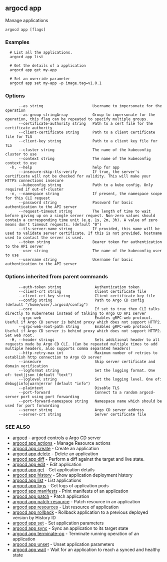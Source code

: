 ## argocd app

Manage applications

```
argocd app [flags]
```

### Examples

```
  # List all the applications.
  argocd app list
  
  # Get the details of a application
  argocd app get my-app
  
  # Set an override parameter
  argocd app set my-app -p image.tag=v1.0.1
```

### Options

```
      --as string                      Username to impersonate for the operation
      --as-group stringArray           Group to impersonate for the operation, this flag can be repeated to specify multiple groups.
      --certificate-authority string   Path to a cert file for the certificate authority
      --client-certificate string      Path to a client certificate file for TLS
      --client-key string              Path to a client key file for TLS
      --cluster string                 The name of the kubeconfig cluster to use
      --context string                 The name of the kubeconfig context to use
  -h, --help                           help for app
      --insecure-skip-tls-verify       If true, the server's certificate will not be checked for validity. This will make your HTTPS connections insecure
      --kubeconfig string              Path to a kube config. Only required if out-of-cluster
  -n, --namespace string               If present, the namespace scope for this CLI request
      --password string                Password for basic authentication to the API server
      --request-timeout string         The length of time to wait before giving up on a single server request. Non-zero values should contain a corresponding time unit (e.g. 1s, 2m, 3h). A value of zero means don't timeout requests. (default "0")
      --tls-server-name string         If provided, this name will be used to validate server certificate. If this is not provided, hostname used to contact the server is used.
      --token string                   Bearer token for authentication to the API server
      --user string                    The name of the kubeconfig user to use
      --username string                Username for basic authentication to the API server
```

### Options inherited from parent commands

```
      --auth-token string               Authentication token
      --client-crt string               Client certificate file
      --client-crt-key string           Client certificate key file
      --config string                   Path to Argo CD config (default "/home/user/.argocd/config")
      --core                            If set to true then CLI talks directly to Kubernetes instead of talking to Argo CD API server
      --grpc-web                        Enables gRPC-web protocol. Useful if Argo CD server is behind proxy which does not support HTTP2.
      --grpc-web-root-path string       Enables gRPC-web protocol. Useful if Argo CD server is behind proxy which does not support HTTP2. Set web root.
  -H, --header strings                  Sets additional header to all requests made by Argo CD CLI. (Can be repeated multiple times to add multiple headers, also supports comma separated headers)
      --http-retry-max int              Maximum number of retries to establish http connection to Argo CD server
      --insecure                        Skip server certificate and domain verification
      --logformat string                Set the logging format. One of: text|json (default "text")
      --loglevel string                 Set the logging level. One of: debug|info|warn|error (default "info")
      --plaintext                       Disable TLS
      --port-forward                    Connect to a random argocd-server port using port forwarding
      --port-forward-namespace string   Namespace name which should be used for port forwarding
      --server string                   Argo CD server address
      --server-crt string               Server certificate file
```

### SEE ALSO

* [argocd](argocd.md)	 - argocd controls a Argo CD server
* [argocd app actions](argocd_app_actions.md)	 - Manage Resource actions
* [argocd app create](argocd_app_create.md)	 - Create an application
* [argocd app delete](argocd_app_delete.md)	 - Delete an application
* [argocd app diff](argocd_app_diff.md)	 - Perform a diff against the target and live state.
* [argocd app edit](argocd_app_edit.md)	 - Edit application
* [argocd app get](argocd_app_get.md)	 - Get application details
* [argocd app history](argocd_app_history.md)	 - Show application deployment history
* [argocd app list](argocd_app_list.md)	 - List applications
* [argocd app logs](argocd_app_logs.md)	 - Get logs of application pods
* [argocd app manifests](argocd_app_manifests.md)	 - Print manifests of an application
* [argocd app patch](argocd_app_patch.md)	 - Patch application
* [argocd app patch-resource](argocd_app_patch-resource.md)	 - Patch resource in an application
* [argocd app resources](argocd_app_resources.md)	 - List resource of application
* [argocd app rollback](argocd_app_rollback.md)	 - Rollback application to a previous deployed version by History ID
* [argocd app set](argocd_app_set.md)	 - Set application parameters
* [argocd app sync](argocd_app_sync.md)	 - Sync an application to its target state
* [argocd app terminate-op](argocd_app_terminate-op.md)	 - Terminate running operation of an application
* [argocd app unset](argocd_app_unset.md)	 - Unset application parameters
* [argocd app wait](argocd_app_wait.md)	 - Wait for an application to reach a synced and healthy state

